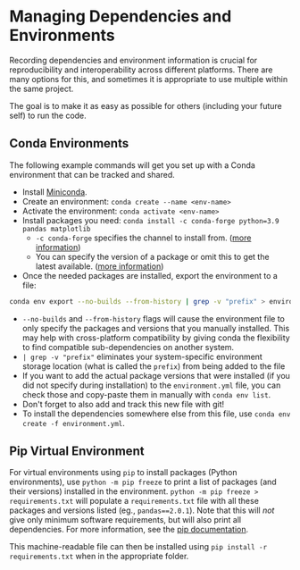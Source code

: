 # Managing Dependencies and Environments
Recording dependencies and environment information is crucial for reproducibility and interoperability across different platforms. There are many options for this, and sometimes it is appropriate to use multiple within the same project.

The goal is to make it as easy as possible for others (including your future self) to run the code.

## Conda Environments
The following example commands will get you set up with a Conda environment that can be tracked and shared.
* Install [Miniconda](https://docs.conda.io/en/latest/miniconda.html).
* Create an environment: `conda create --name <env-name>`
* Activate the environment: `conda activate <env-name>`
* Install packages you need: `conda install -c conda-forge python=3.9 pandas matplotlib`
  * `-c conda-forge` specifies the channel to install from. ([more information](https://docs.conda.io/projects/conda/en/latest/user-guide/concepts/channels.html))
  * You can specify the version of a package or omit this to get the latest available. ([more information](https://conda.io/projects/conda/en/latest/user-guide/tasks/manage-pkgs.html#id2))
* Once the needed packages are installed, export the environment to a file: 
```bash
conda env export --no-builds --from-history | grep -v "prefix" > environment.yml
```
  * `--no-builds` and `--from-history` flags will cause the environment file to only specify the packages and versions that you manually installed. This may help with cross-platform compatibility by giving conda the flexibility to find compatible sub-dependencies on another system.
  * `| grep -v "prefix"` eliminates your system-specific environment storage location (what is called the `prefix`) from being added to the file
  * If you want to add the actual package versions that were installed (if you did not specify during installation) to the `environment.yml` file, you can check those and copy-paste them in manually with `conda env list`. 
  * Don't forget to also add and track this new file with git!
* To install the dependencies somewhere else from this file, use `conda env create -f environment.yml`.

## Pip Virtual Environment
For virtual environments using `pip` to install packages (Python environments), use `python -m pip freeze` to print a list of packages (and their versions) installed in the environment. `python -m pip freeze > requirements.txt` will populate a `requirements.txt` file with all these packages and versions listed (eg., `pandas==2.0.1`). Note that this will _not_ give only minimum software requirements, but will also print all dependencies. For more information, see the [pip documentation](https://pip.pypa.io/en/stable/cli/pip_freeze/).

This machine-readable file can then be installed using `pip install -r requirements.txt` when in the appropriate folder.


